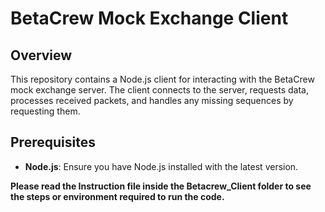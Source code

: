 # BetaCrew Mock Exchange Client

## Overview

This repository contains a Node.js client for interacting with the BetaCrew mock exchange server. The client connects to the server, requests data, processes received packets, and handles any missing sequences by requesting them.

## Prerequisites

- **Node.js**: Ensure you have Node.js installed with the latest version.

**Please read the Instruction file inside the Betacrew_Client folder to see the steps or environment required to run the code.**
